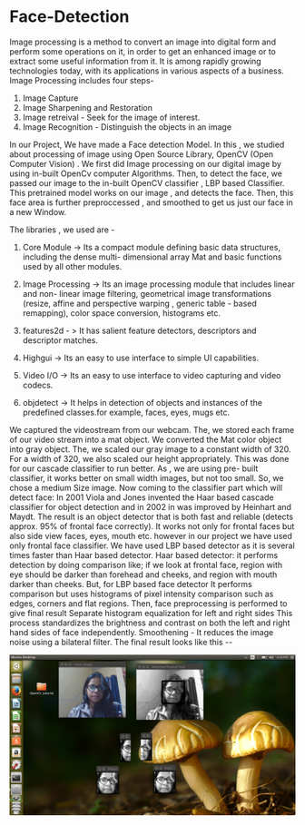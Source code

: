 # Face-Detection


Image processing is a method to convert an image into digital form and perform some operations on it, in order to get an enhanced image or to extract some useful information from it. 
It is among rapidly growing technologies today, with its applications in various aspects of a business. 
Image Processing includes four steps- 
1. Image Capture 
2. Image Sharpening and Restoration 
3. Image retreival - Seek for the image of interest. 
4. Image Recognition - Distinguish the objects in an image 

In our Project, We have made a Face detection Model. In this , we studied about processing of image using Open Source Library, OpenCV (Open Computer Vision) . We first did Image processing on our digital image by using in-built OpenCv computer Algorithms. Then, to detect the face, we passed our image to the in-built OpenCV classifier , LBP based Classifier. This pretrained model works on our image , and detects the face. Then, this face area is further preproccessed , and smoothed to get us just our face in a  new Window. 

The libraries , we used are - 

1. Core Module -> Its a compact module defining basic data structures, including the dense multi- dimensional array Mat and basic functions used by all other modules. 

2. Image Processing -> Its an image processing module that includes linear and non- linear image filtering, geometrical image transformations (resize, affine and perspective warping , generic table - based remapping), color space conversion, histograms etc. 

3. features2d - > It has salient feature detectors, descriptors and descriptor matches. 

4. Highgui -> Its an easy to use interface to simple UI capabilities. 

5. Video I/O -> Its an easy to use interface to video capturing and video codecs. 

6. objdetect -> It helps in detection of objects and instances of the predefined classes.for example, faces, eyes, mugs etc. 

We captured the videostream from our webcam. The, we stored each frame of our video stream into a mat object. We converted the Mat color object into gray object. The, we scaled our gray image to a constant width of 320. For a width of 320, we also scaled our height appropriately. This was done for our cascade classifier to run better. As , we are using pre- built classifier, it works better on small width images, but not too small. So, we chose a medium Size image.
Now coming to the classifier part which will detect face:
In 2001 Viola and Jones invented the Haar based cascade classifier for object detection and in 2002 in was improved by Heinhart and Maydt. The result is an object detector that is both fast and reliable (detects approx. 95% of frontal face correctly).
It works not only for frontal faces but also side view faces, eyes, mouth etc. however in our project we have used only frontal face classifier.
We have used LBP based detector as it is several times faster than Haar based detector.
Haar based detector: it performs detection by doing comparison like; if we look at frontal face, region with eye should be darker than forehead and cheeks, and region with mouth darker than cheeks.
But, for LBP based face detector It performs comparison but uses histograms of pixel intensity comparison such as edges, corners and flat regions.
Then, face preprocessing is performed to give final result Separate histogram equalization for left and right sides
This process standardizes the brightness and contrast on both the left and right hand sides of face independently.
Smoothening - It reduces the image noise using a bilateral filter.
The final result looks like this --


 ![Final Image](https://github.com/aditi-mishra/Face-Detection/blob/master/pic.png)
 
